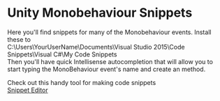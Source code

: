 # Unity Monobehaviour Snippets
Here you'll find snippets for many of the Monobehaviour events. Install these to </br>
C:\Users\YourUserName\Documents\Visual Studio 2015\Code Snippets\Visual C#\My Code Snippets</br>
Then you'll have quick Intellisense autocompletion that will allow you to start typing the MonoBehaviour event's name and create an method.

Check out this handy tool for making code snippets</br>
[Snippet Editor](http://snippeteditor.codeplex.com/)
